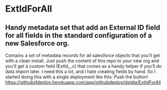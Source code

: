 # ExtIdForAll
## Handy metadata set that add an External ID field for all fields in the standard configuration of a new Salesforce org.

Contains a set of metadata records for all salesforce objects that you'll get with a clean install. Just push the content of this repo to your new org and you'll get a custom field (ExtId__c) that comes as a handy helper if you'll do data import later. I need this a lot, and I hate creating fields by hand. So I started doing this with a single deployment like this: Push the button!
https://githubsfdeploy.herokuapp.com/app/githubdeploy/dstdia/ExtIdForAll
